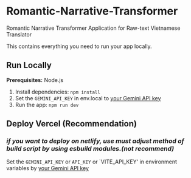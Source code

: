 # Romantic-Narrative-Transformer
Romantic Narrative Transformer Application for Raw-text Vietnamese Translator

This contains everything you need to run your app locally.

## Run Locally

**Prerequisites:**  Node.js


1. Install dependencies:
   `npm install`
2. Set the `GEMINI_API_KEY` in env.local to [your Gemini API key](https://aistudio.google.com/app/apikey)
3. Run the app:
   `npm run dev`

## Deploy Vercel (Recommendation)
### *if you want to deploy on netlify, use must adjust method of build script by using esbuild modules.(not recommend)*

Set the `GEMINI_API_KEY` or `API_KEY` or `VITE_API_KEY' in environment variables by [your Gemini API key](https://aistudio.google.com/app/apikey)

